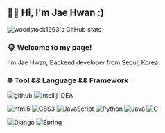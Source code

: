 <h2>💁‍♂️ Hi, I'm Jae Hwan :)</h2>

![woodstock1993's GitHub stats](https://github-readme-stats.vercel.app/api?username=woodstock1993&show_icons=true&theme=tokyonight&layout=compact)

<h3>🐵 Welcome to my page!</h3>
I'm Jae Hwan, Backend developer from Seoul, Korea

<h3>🌐 Tool && Language && Framework</h3>
<p>
  <img alt="github" src="https://img.shields.io/badge/-Github-181717?style=fla&logo=github&logoColor=white" />
  <img alt="Intellij IDEA" src="https://img.shields.io/badge/-Intellij IDEA-000000?style=flat&logo=Intellij IDEA&logoColor=white"/>
</p>
<p>
  <img alt="html5" src="https://img.shields.io/badge/-HTML5-E34F26?style=flat&logo=html5&logoColor=white" />
  <img alt="CSS3" src="https://img.shields.io/badge/-CSS3-2965f1?style=flat-&logo=css3&logoColor=white" />
  <img alt="JavaScript" src="https://img.shields.io/badge/-JavaScript-F7DF1E?style=flat&logo=JavaScript&logoColor=white" />
  <img alt="Python" src="https://img.shields.io/badge/Python-3776AB?style=flat&logo=Python&logoColor=white"/>
  <img alt="Java" src="https://img.shields.io/badge/Java-007396?style=flat&logo=Java&logoColor=white"/>
  <img alt="C" src="https://img.shields.io/badge/C-A8B9CC?style=flat&logo=C&logoColor=white"/>
</p>
<p>
  <img alt="Django" src="https://img.shields.io/badge/Django-092E20?style=flat&logo=Django&logoColor=white"/>
  <img alt="Spring" src="https://img.shields.io/badge/Spring-6DB33F?style=flat&logo=Spring&logoColor=white"/>
</p>


<!--
**Seohyun-Roh/Seohyun-Roh** is a ✨ _special_ ✨ repository because its `README.md` (this file) appears on your GitHub profile.

Here are some ideas to get you started:

- 🔭 I’m currently working on ...
- 🌱 I’m currently learning ...
- 👯 I’m looking to collaborate on ...
- 🤔 I’m looking for help with ...
- 💬 Ask me about ...
- 📫 How to reach me: ...
- 😄 Pronouns: ...
- ⚡ Fun fact: ...
-->
